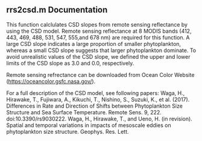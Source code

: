 ## rrs2csd.m Documentation

This function calclulates CSD slopes from remote sensing reflectance by using the CSD model. Remote sensing reflectance at 8 MODIS bands (412, 443, 469, 488, 531, 547, 555,and 678 nm) are required for this function. A large CSD slope indicates a large proportion of smaller phytoplankton, whereas a small CSD slope suggests that larger phytoplankton dominate. To avoid unrealistic values of the CSD slope, we defined the upper and lower limits of the CSD slope as 3.0 and 0.0, respectively.

Remote sensing refrectance can be downloaded from Ocean Color Website (https://oceancolor.gsfc.nasa.gov/).

For a full description of the CSD model, see following papers:
Waga, H., Hirawake, T., Fujiwara, A., Kikuchi, T., Nishino, S., Suzuki, K., et al. (2017). Differences in Rate and Direction of Shifts between Phytoplankton Size Structure and Sea Surface Temperature. Remote Sens. 9, 222. doi:10.3390/rs9030222.
Waga, H., Hirawake, T., and Ueno, H. (in revision). Spatial and temporal variations in impacts of mesoscale eddies on phytoplankton size structure. Geophys. Res. Lett.

